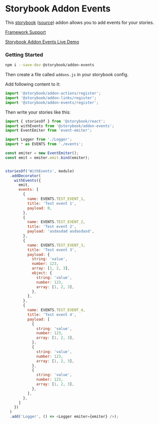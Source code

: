 # Storybook Addon Events

This [storybook](https://storybooks.js.org) ([source](https://github.com/storybookjs/storybook)) addon allows you to add events for your stories.

[Framework Support](https://github.com/storybookjs/storybook/blob/master/ADDONS_SUPPORT.md)

[Storybook Addon Events Live Demo](https://z4o4z.github.io/storybook-addon-events/index.html)

### Getting Started

```sh
npm i --save-dev @storybook/addon-events
```

Then create a file called `addons.js` in your storybook config.

Add following content to it:

```js
import '@storybook/addon-actions/register';
import '@storybook/addon-links/register';
import '@storybook/addon-events/register';
```

Then write your stories like this:

```js
import { storiesOf } from '@storybook/react';
import withEvents from '@storybook/addon-events';
import EventEmiter from 'event-emiter';

import Logger from './Logger';
import * as EVENTS from './events';

const emiter = new EventEmiter();
const emit = emiter.emit.bind(emiter);


storiesOf('WithEvents', module)
  .addDecorator(
    withEvents({
      emit,
      events: [
        {
          name: EVENTS.TEST_EVENT_1,
          title: 'Test event 1',
          payload: 0,
        },
        {
          name: EVENTS.TEST_EVENT_2,
          title: 'Test event 2',
          payload: 'asdasdad asdasdasd',
        },
        {
          name: EVENTS.TEST_EVENT_3,
          title: 'Test event 3',
          payload: {
            string: 'value',
            number: 123,
            array: [1, 2, 3],
            object: {
              string: 'value',
              number: 123,
              array: [1, 2, 3],
            },
          },
        },
        {
          name: EVENTS.TEST_EVENT_4,
          title: 'Test event 4',
          payload: [
            {
              string: 'value',
              number: 123,
              array: [1, 2, 3],
            },
            {
              string: 'value',
              number: 123,
              array: [1, 2, 3],
            },
            {
              string: 'value',
              number: 123,
              array: [1, 2, 3],
            },
          ],
        },
      ]
    })
  )
  .add('Logger', () => <Logger emiter={emiter} />);
```
